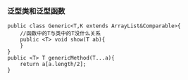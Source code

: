 ### 泛型类和泛型函数
	public class Generic<T,K extends ArrayList&Comparable>{
		//函数中的T与类中的T没什么关系
		public <T> void show(T ab){
		}
	}
	public <T> T genericMethod(T...a){
        return a[a.length/2];
    }
	